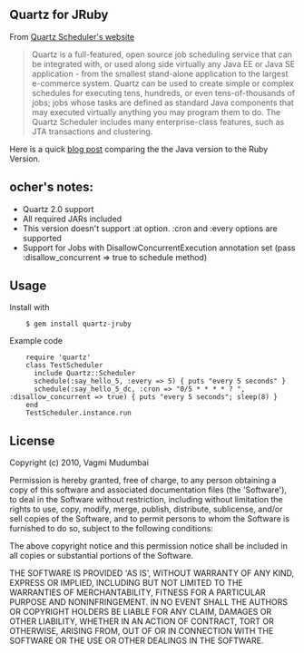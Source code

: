 ## Quartz for JRuby

From [Quartz Scheduler's website](http://www.quartz-scheduler.org/)

> Quartz is a full-featured, open source job scheduling service that can be integrated with, or used along side virtually any Java EE or Java SE application - from the smallest stand-alone application to the largest e-commerce system. Quartz can be used to create simple or complex schedules for executing tens, hundreds, or even tens-of-thousands of jobs; jobs whose tasks are defined as standard Java components that may executed virtually anything you may program them to do. The Quartz Scheduler includes many enterprise-class features, such as JTA transactions and clustering.

Here is a quick [blog post](http://www.artha42.com/blog/scheduling_jobs_with_quartz_jruby) comparing the the Java version to the Ruby Version.

## ocher's notes:

* Quartz 2.0 support
* All required JARs included
* This version doesn't support :at option. :cron and :every options are supported
* Support for Jobs with DisallowConcurrentExecution annotation set (pass :disallow_concurrent => true to schedule method)

## Usage

Install with

        $ gem install quartz-jruby

Example code

        require 'quartz'
        class TestScheduler
          include Quartz::Scheduler
          schedule(:say_hello_5, :every => 5) { puts "every 5 seconds" }
          schedule(:say_hello_5_dc, :cron => "0/5 * * * * ? ", :disallow_concurrent => true) { puts "every 5 seconds"; sleep(8) }
        end
        TestScheduler.instance.run

## License

Copyright (c) 2010, Vagmi Mudumbai

Permission is hereby granted, free of charge, to any person obtaining
a copy of this software and associated documentation files (the
'Software'), to deal in the Software without restriction, including
without limitation the rights to use, copy, modify, merge, publish,
distribute, sublicense, and/or sell copies of the Software, and to
permit persons to whom the Software is furnished to do so, subject to
the following conditions:

The above copyright notice and this permission notice shall be
included in all copies or substantial portions of the Software.

THE SOFTWARE IS PROVIDED 'AS IS', WITHOUT WARRANTY OF ANY KIND,
EXPRESS OR IMPLIED, INCLUDING BUT NOT LIMITED TO THE WARRANTIES OF
MERCHANTABILITY, FITNESS FOR A PARTICULAR PURPOSE AND NONINFRINGEMENT.
IN NO EVENT SHALL THE AUTHORS OR COPYRIGHT HOLDERS BE LIABLE FOR ANY
CLAIM, DAMAGES OR OTHER LIABILITY, WHETHER IN AN ACTION OF CONTRACT,
TORT OR OTHERWISE, ARISING FROM, OUT OF OR IN CONNECTION WITH THE
SOFTWARE OR THE USE OR OTHER DEALINGS IN THE SOFTWARE.

